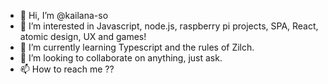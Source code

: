 - 👋 Hi, I’m @kailana-so
- 👀 I’m interested in Javascript, node.js, raspberry pi projects, SPA, React, atomic design, UX and games!
- 🌱 I’m currently learning Typescript and the rules of Zilch.
- 💞️ I’m looking to collaborate on anything, just ask.
- 📫 How to reach me ??

<!---
kailana-so/kailana-so is a ✨ special ✨ repository because its `README.md` (this file) appears on your GitHub profile.
You can click the Preview link to take a look at your changes.
--->
